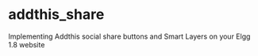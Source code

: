 addthis_share
=============

Implementing Addthis social share buttons and Smart Layers on your Elgg 1.8 website
